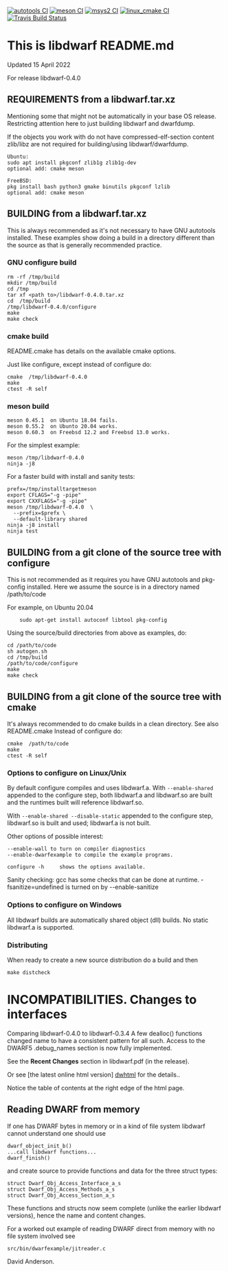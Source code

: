 [![autotools CI](https://github.com/davea42/libdwarf-code/actions/workflows/ci_linux_autotools.yml/badge.svg)](https://github.com/davea42/libdwarf-code/actions/workflows/ci_linux_autotools.yml)
[![meson CI](https://github.com/davea42/libdwarf-code/actions/workflows/ci_meson.yml/badge.svg)](https://github.com/davea42/libdwarf-code/actions?query=workflows/ci_meson.yml)
[![msys2 CI](https://github.com/davea42/libdwarf-code/actions/workflows/ci_msys2.yml/badge.svg)](https://github.com/davea42/libdwarf-code/actions/workflows/ci_msys2.yml)
[![linux_cmake CI](https://github.com/davea42/libdwarf-code/actions/workflows/ci_linux_cmake.yml/badge.svg)](https://github.com/davea42/libdwarf-code/actions/workflows/ci_linux_cmake.yml)
[![Travis Build Status](https://travis-ci.com/davea42/libdwarf-code.svg?branch=master)](https://travis-ci.com/github/davea42/libdwarf-code)

# This is libdwarf README.md

Updated 15 April 2022

For release libdwarf-0.4.0 

## REQUIREMENTS from a libdwarf<name>.tar.xz

Mentioning some that might not be automatically
in your base OS release. Restricting attention
here to just building libdwarf and dwarfdump. 

If the objects you work with do not have
compressed-elf-section content zlib/libz
are not required for building/using 
libdwarf/dwarfdump.

    Ubuntu: 
    sudo apt install pkgconf zlib1g zlib1g-dev
    optional add: cmake meson 

    FreeBSD:
    pkg install bash python3 gmake binutils pkgconf lzlib
    optional add: cmake meson

## BUILDING from a libdwarf<name>.tar.xz

This is always recommended as it's not necessary
to have GNU autotools installed.
These examples show doing a build in a directory
different than the source as that is generally
recommended practice. 

### GNU configure build

    rm -rf /tmp/build
    mkdir /tmp/build
    cd /tmp
    tar xf <path to>/libdwarf-0.4.0.tar.xz
    cd  /tmp/build
    /tmp/libdwarf-0.4.0/configure
    make
    make check

### cmake build

README.cmake has details on the available cmake options.

Just like configure, except instead of configure do:

    cmake  /tmp/libdwarf-0.4.0
    make
    ctest -R self

### meson build

    meson 0.45.1  on Ubuntu 18.04 fails.
    meson 0.55.2  on Ubunto 20.04 works.
    meson 0.60.3  on Freebsd 12.2 and Freebsd 13.0 works.


For the simplest example:

    meson /tmp/libdwarf-0.4.0
    ninja -j8

For a faster build with install and sanity tests:

    prefx=/tmp/installtargetmeson
    export CFLAGS="-g -pipe"
    export CXXFLAGS="-g -pipe"
    meson /tmp/libdwarf-0.4.0  \
      --prefix=$prefx \
      --default-library shared
    ninja -j8 install
    ninja test

## BUILDING from a git clone of the source tree with configure

This is not recommended as it requires you have
GNU autotools and pkg-config installed.
Here we assume the source is in  a directory named
/path/to/code

For example, on Ubuntu 20.04
```
    sudo apt-get install autoconf libtool pkg-config
```

Using the source/build directories from above as examples,
do:

    cd /path/to/code
    sh autogen.sh
    cd /tmp/build
    /path/to/code/configure
    make
    make check

## BUILDING from a git clone of the source tree with cmake

It's always recommended to do cmake builds in a clean directory.
See also README.cmake
Instead of configure do:

    cmake  /path/to/code
    make
    ctest -R self

### Options to configure on Linux/Unix 

By default configure compiles and uses libdwarf.a.
With `--enable-shared` appended to the configure step,
both libdwarf.a and libdwarf.so
are built and the runtimes built will reference libdwarf.so.

With `--enable-shared --disable-static`
appended to the configure step,
 libdwarf.so is built and used; libdwarf.a is not built.

Other options of possible interest:

    --enable-wall to turn on compiler diagnostics 
    --enable-dwarfexample to compile the example programs.

    configure -h     shows the options available.  

Sanity checking:
 gcc has some checks that can be done at runtime.
 -fsanitize=undefined is turned on by --enable-sanitize

### Options to configure on Windows

All libdwarf builds are automatically shared object (dll)
builds. No static libdwarf.a is supported.

### Distributing

When ready to create a new source distribution do
a build and then

    make distcheck

# INCOMPATIBILITIES. Changes to interfaces

Comparing libdwarf-0.4.0 to libdwarf-0.3.4
A few  dealloc() functions changed name to have
a consistent pattern for all such.
Access to the DWARF5 .debug_names section
is now fully implemented. 

See the <strong>Recent Changes</strong> section in
libdwarf.pdf (in the release).

[dwhtml]: https://www.prevanders.net/libdwarfdoc/index.html

Or see [the latest online html version] [dwhtml] for the details..

Notice the table of contents at the right edge of the html page.

## Reading DWARF from memory 

If one has DWARF bytes in memory or in a
kind of file system libdwarf cannot understand
one should use 

    dwarf_object_init_b()
    ...call libdwarf functions...
    dwarf_finish()

and create source to provide
functions and data for the three struct
types:

    struct Dwarf_Obj_Access_Interface_a_s
    struct Dwarf_Obj_Access_Methods_a_s
    struct Dwarf_Obj_Access_Section_a_s

These functions and structs now seem complete
(unlike the earlier libdwarf versions), hence
the name and content changes.

For a worked out example of reading DWARF direct from memory
with no file system involved
see

    src/bin/dwarfexample/jitreader.c

David Anderson.
